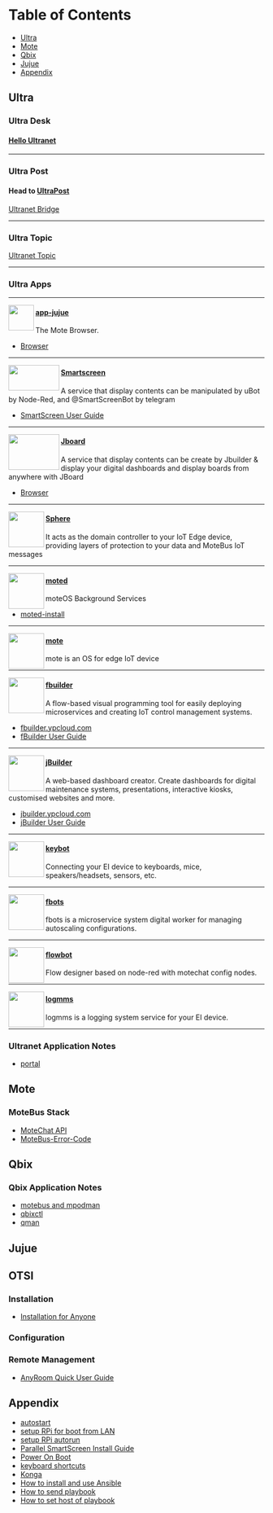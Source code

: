 # Table of Contents
* [Ultra](#1)
* [Mote](#3)
* [Qbix](#qbix)
* [Jujue](#jujue)
* [Appendix](#appendix)


## <h2 id="1">Ultra</h2>
### Ultra Desk
#### [Hello Ultranet](https://github.com/motebus/ultrabook/blob/main/Ultra/Welcome%20to%20UltraDesk.md)

---

### Ultra Post
#### Head to [UltraPost](https://ultrapost.ypcloud.com/)
[Ultranet Bridge](https://github.com/motebus/ultrabook/blob/main/Ultra/Ultranet%20Bridge.md)

---

### Ultra Topic
[Ultranet Topic](https://github.com/motebus/ultrabook/blob/main/Ultra/Ultranet%20Topic.md)

---

### Ultra Apps

----
<img align="left" height="50" src="https://i.imgur.com/D0BZj5F.png" />

#### [app-jujue](https://snapcraft.io/app-jujue)
The Mote Browser. 
*  [Browser](https://jujue.app/browser)

-----
<img align="left" width="100" height="50" src="https://i.imgur.com/Jl3YyH9.png" />

#### [Smartscreen](https://snapcraft.io/smartscreen)
A service that display contents can be manipulated by uBot by Node-Red, and @SmartScreenBot by telegram

* [SmartScreen User Guide](https://github.com/motebus/ultranet/blob/main/Ultranet%20Apps/SmartScreen%20User%20Guide.md)

-----
<img align="left" width="100" height="70" src="https://i.imgur.com/5rrq8ur.png" />

#### [Jboard](https://snapcraft.io/jboard)
A service that display contents can be create by Jbuilder & display your digital dashboards and display boards from anywhere with JBoard
* [Browser](https://jboard.ypcloud.com/)

-----
<img align="left" height="70" src="https://i.imgur.com/r4vWzir.png" />

#### [Sphere](https://snapcraft.io/sphere)
It acts as the domain controller to your IoT Edge device, providing layers of protection to your data and MoteBus IoT messages

-----
<img align="left" height="70" src="https://i.imgur.com/MkxyTen.png" />

#### [moted](https://github.com/motebus/moted-snap/releases)
moteOS Background Services
* [moted-install](https://github.com/motebus/ultranet/blob/main/Ultranet%20Apps/moted-install.md)

-----
<img align="left" height="70" src="https://i.imgur.com/5G5UVCX.png" />

#### [mote](https://snapcraft.io/mote)
mote is an OS for edge IoT device

-----
<img align="left" width="70" height="70" src="https://i.imgur.com/lWgj5Fr.jpg" />

#### [fbuilder](https://snapcraft.io/fbuilder)
A flow-based visual programming tool for easily deploying microservices and creating IoT control management systems.

* [fbuilder.ypcloud.com](http://fbuilder.ypcloud.com/login)
* [fBuilder User Guide](https://github.com/motebus/ultrabook/blob/main/Ultranet%20Apps/fbuilder/fbuilder%20User%20Guide.md)

-----
<img align="left" height="70" src="https://i.imgur.com/p9jaFdK.png" />

#### [jBuilder](https://snapcraft.io/jbuilder)
A web-based dashboard creator. Create dashboards for digital maintenance systems, presentations, interactive kiosks, customised websites and more.
* [jbuilder.ypcloud.com](https://jbuilder.ypcloud.com/)
* [jBuilder User Guide](https://github.com/motebus/ultranet/blob/main/Ultranet%20Apps/jBuilder%20User%20Guide.md)

-----
<img align="left" height="70" src="https://res.cloudinary.com/canonical/image/fetch/f_auto,q_auto,fl_sanitize,w_60,h_60/https://dashboard.snapcraft.io/site_media/appmedia/2021/01/6381ab4a-7e9f-4a98-8749-7399c7485d2f.jpg.png" />

#### [keybot](https://github.com/motebus/keybot-snap/releases)
Connecting your EI device to keyboards, mice, speakers/headsets, sensors, etc. 

-----
<img align="left" height="70" src="https://res.cloudinary.com/canonical/image/fetch/f_auto,q_auto,fl_sanitize,w_60,h_60/https://dashboard.snapcraft.io/site_media/appmedia/2021/01/7e65d1f7-8d79-4014-b970-056464ca6811.jpg.png" />

#### [fbots](https://snapcraft.io/fbots)
fbots is a microservice system digital worker for managing autoscaling configurations.

-----
<img align="left" height="70" src="https://res.cloudinary.com/canonical/image/fetch/f_auto,q_auto,fl_sanitize,w_60,h_60/https://dashboard.snapcraft.io/site_media/appmedia/2020/03/fbuilder.jpeg_IMnAKHn.png" />

#### [flowbot](https://snapcraft.io/flowbot)
Flow designer based on node-red with motechat config nodes.

-----
<img align="left" height="70" src="https://res.cloudinary.com/canonical/image/fetch/f_auto,q_auto,fl_sanitize,w_60,h_60/https://dashboard.snapcraft.io/site_media/appmedia/2021/01/9d3a2da3-db74-42b0-875c-7754a328074a.jpg.png" />

#### [logmms](https://snapcraft.io/logmms)
logmms is a logging system service for your EI device. 

----

### Ultranet Application Notes
* [portal](https://github.com/motebus/ultrabook/blob/main/Ultra/portal.md)

## <h2 id="3">Mote</h2>
### MoteBus Stack
* [MoteChat API](https://github.com/motebus/ultrabook/blob/main/Mote/MoteChat%20API.md)
* [MoteBus-Error-Code](https://github.com/motebus/ultrabook/blob/main/Mote/MoteBus-Error-Code.md)

## Qbix

### Qbix Application Notes
* [motebus and mpodman](https://github.com/motebus/ultrabook/blob/main/Qbix/motebus%20and%20mpodman.md)
* [qbixctl](https://github.com/motebus/ultrabook/blob/main/Qbix/qbixctl.md)
* [qman](https://github.com/motebus/ultrabook/blob/main/Qbix/qman.md)

## Jujue


## OTSI

### Installation
* [Installation for Anyone](https://github.com/motebus/ultrabook/blob/main/OTSI/AnyRoom%20Installation%20and%20Setup.md)

### Configuration

### Remote Management
* [AnyRoom Quick User Guide](https://github.com/motebus/ultrabook/blob/main/OTSI/AnyRoom%20Quick%20User%20Guide.md)

## Appendix
* [autostart](https://github.com/motebus/ultranet/blob/main/Appendix/autostart.md)
* [setup RPi for boot from LAN](https://github.com/motebus/ultrabook/blob/main/Appendix/setup%20RPi%20for%20boot%20from%20LAN.md)
* [setup RPi autorun](https://github.com/motebus/ultranet/blob/main/Appendix/setup%20RPI%20autorun.md)
* [Parallel SmartScreen Install Guide](https://github.com/motebus/ultranet/blob/main/Appendix/Parallel%20SmartScreens%20Install%20Guide.md)
* [Power On Boot](https://github.com/motebus/ultrabook/blob/main/Appendix/Power%20On%20Boot.md)
* [keyboard shortcuts](https://github.com/motebus/ultrabook/blob/main/Appendix/keyboard%20shortcuts.md)
* [Konga](https://github.com/motebus/ultrabook/blob/main/Appendix/Konga.md)
* [How to install and use Ansible](https://github.com/motebus/ultrabook/blob/main/Appendix/How%20to%20install%20and%20use%20Ansible.md)
* [How to send playbook](https://github.com/motebus/ultrabook/blob/main/Appendix/How%20to%20send%20playbook.md)
* [How to set host of playbook](https://github.com/motebus/ultrabook/blob/main/Appendix/How%20to%20set%20host%20of%20playbook.md)
